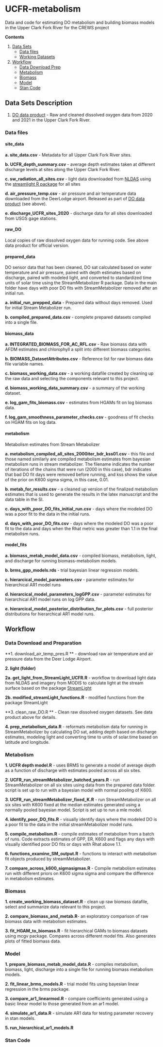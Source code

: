# UCFR-metabolism
Data and code for estimating DO metabolism and building biomass models in the Upper Clark Fork River for the CREWS project

**Contents**
  
1. [Data Sets](#data-sets-description)  
    - [Data files](#data-files)  
    - [Working Datasets](#working-datasets)  
2. [Workflow](#workflow)  
    - [Data Download Prep](#data-download-prep)  
    - [Metabolism](#metabolism)  
    - [Biomass](#biomass)  
    - [Model](#model)  
    - [Stan Code](#stan-code)  


<!-- Data Sets description -->
## Data Sets Description

1. [DO data product](url) - Raw and cleaned dissolved oxygen data from 2020 and 2021 in the Upper Clark Fork River.

<!-- Data files -->
### Data files
#### site_data

**a. site_data.csv**  -  Metadata for all Upper Clark Fork River sites.

**b. UCFR_depth_summary.csv** - average depth estimates taken at different discharge levels at sites along the Upper Clark Fork River.

**c. sw_radiation_all_sites.csv** - light data downloaded from [NLDAS]() using the [streamlight R package]() for all sites

**d. air_pressure_temp.csv** - air pressure and air temperature data downloaded from the DeerLodge airport. Released as part of [DO data product]() (see above).

**e. discharge_UCFR_sites_2020** - discharge data for all sites downloaded from USGS gage stations.

#### raw_DO
Local copies of raw dissolved oxygen data for running code. See above data product for official version.

#### prepared_data 
DO sensor data that has been cleaned, DO sat calculated based on water temperature and air pressure, paired with depth estimates based on discharge, paired with modeled light, and converted to standardized time units of solar time using the StreamMetabolizer R package. Data in the main folder have days with poor DO fits with StreamMetabolizer removed after an initial run.

**a. initial_run_prepped_data** - Prepared data without days removed. Used for initial Stream Metabolizer run.

**b. compiled_prepared_data.csv** - complete prepared datasets compiled into a single file.

#### biomass_data

**a. INTEGRATED_BIOMASS_FOR_AC_RFL.csv**  -  Raw biomass data with AFDM estimates and chlorophyll a split into different biomass categories.

**b. BIOMASS_DatasetAttributes.csv**  -  Reference list for raw biomass data file variable names.  

**c. biomass_working_data.csv** - a working datafile created by cleaning up the raw data and selecting the components relevant to this project.

**d. biomass_working_data_summary.csv** - a summary of the working dataset.

**e. log_gam_fits_biomass.csv** - estimates from HGAMs fit on log biomass data.

**f. log_gam_smoothness_parameter_checks.csv** - goodness of fit checks on HGAM fits on log data.

#### metabolism
Metabolism estimates from Stream Metabolizer

**a. metabolism_compiled_all_sites_2000iter_bdr_kss01.csv** - this file and those named similarly are compiled metabolism estimates from bayesian metabolism runs in stream metabolizer. The filename indicates the number of iterations of the chains that were run (2000 in this case), bdr indicates that bad DO fit days were removed before running, and kss shows the value of the prior on K600 sigma sigma, in this case, 0.01.

**b. metab_for_results.csv** - a cleaned up version of the finalized metabolism estimates that is used to generate the results in the latex manuscript and the data table in the SI.

**c. days_with_poor_DO_fits_initial_run.csv** - days where the modeled DO was a poor fit to the data in the initial runs.

**d. days_with_poor_DO_fits.csv** - days where the modeled DO was a poor fit to the data and days when the Rhat metric was greater than 1.1 in the final metabolism runs.

#### model_fits

**a. biomass_metab_model_data.csv** - compiled biomass, metabolism, light, and discharge for running biomass-metabolism models.

**b. brms_gpp_models.rds** - trial bayesian linear regression models.

**c. hierarcical_model_parameters.csv** - parameter estimates for hierarchical AR1 model runs

**d. hierarcical_model_parameters_logGPP.csv** - parameter estimates for hierarchical AR1 model runs on log GPP data.

**e. hierarcical_model_posterior_distribution_for_plots.csv** - full posterior distributions for hierarchical AR1 model runs.
    
    
<!-- Workflow -->
## Workflow

<!-- data-download-prep -->
### Data Download and Preparation

**1. download_air_temp_pres.R ** - download raw air temperature and air pressure data from the Deer Lodge Airport.

**2. light (folder)**

**2a. get_light_from_StreamLight_UCFR.R** - workflow to download light data from NLDAS and imagery from MODIS to calculate light at the stream surface based on the package [StreamLight](github.com/psavoy/StreamLight.com)

**2b. modified_streamLight_functions.R** - modified functions from the package StreamLight 

**3. clean_raw_DO.R ** - Clean raw dissolved oxygen datasets. See data product above for details.

**4. prep_metabolism_data.R** - reformats metabolism data for running in StreamMetabolizer by calculating DO sat, adding depth based on discharge estimates, modeling light and converting time to units of solar.time based on latitude and longitude.

<!-- metabolism --> 
### Metabolism

**1. UCFR depth model.R** - uses BRMS to generate a model of average depth as a function of discharge with estimates pooled across all six sites.

**2. UCFR_run_streamMetabolizer_batched_years.R** - run StreamMetabolizer on all six sites using data from the prepared data folder. script is set up to run with a bayesian model with normal pooling of K600.

**3. UCFR_run_streamMetabolizer_fixed_K.R** - run StreamMetabolizer on all six sites with K600 fixed at the median estimates generated using a normally pooled bayesian model. Script is set up to run a mle model.

**4. identify_poor_DO_fits.R** - visually identify days where the modeled DO is a poor fit to the data in the initial streamMetabolizer model runs. 

**5. compile_metabolism.R** - compile estimates of metabolism from a batch of runs. Code extracts estimates of GPP, ER, K600 and flags any days with visually identified poor DO fits or days with Rhat above 1.1.

**6. functions_examine_SM_output.R** - functions to interact with metabolism fit objects produced by streamMetabolizer.

**7. compare_across_k600_sigmasigmas.R** - Compile metabolism estimates run with different priors on K600 sigma sigma and compare the difference in metabolism estimates.

<!--biomass-->
### Biomass

**1. create_working_biomass_dataset.R** - clean up raw biomass datafile, select and summarize data relevant to this project. 

**2. compare_biomass_and_metab.R**- an exploratory comparison of raw biomass data with metabolism estimates.

**3. fit_HGAM_to_biomass.R** - fit hierarchical GAMs to biomass datasets using mcgv package. Compares across different model fits. Also generates plots of fitted biomass data.

<!--model-->
### Model

**1. prepare_biomass_metab_model_data.R** - compiles metabolism, biomass, light, discharge into a single file for running biomass metabolism models. 

**2. fit_linear_brms_models.R** - trial model fits using bayesian linear regression in the brms package.

**3. compare_ar1_linearmod.R** - compare coefficients generated using a basic linear model to those generated from an ar1 model.

**4. simulate_ar1_data.R** - simulate AR1 data for testing parameter recovery in stan models.

**5. run_hierarchical_ar1_models.R** 

<!--stan-code-->
### Stan Code
